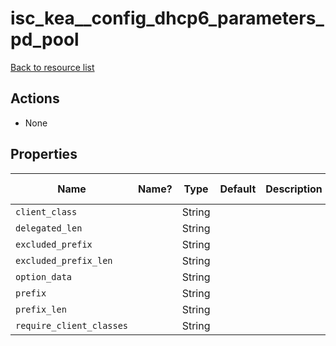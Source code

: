 # isc_kea__config_dhcp6_parameters_pd_pool

[Back to resource list](../README.md#resources)

## Actions

- None

## Properties

| Name                     | Name? | Type   | Default | Description | Allowed Values |
| ------------------------ | ----- | ------ | ------- | ----------- | -------------- |
| `client_class`           |       | String |         |             |                |
| `delegated_len`          |       | String |         |             |                |
| `excluded_prefix`        |       | String |         |             |                |
| `excluded_prefix_len`    |       | String |         |             |                |
| `option_data`            |       | String |         |             |                |
| `prefix`                 |       | String |         |             |                |
| `prefix_len`             |       | String |         |             |                |
| `require_client_classes` |       | String |         |             |                |
